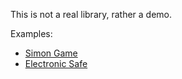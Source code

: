 This is not a real library, rather a demo.

Examples:

- [Simon Game](simon-game/)
- [Electronic Safe](electronic-safe/)
